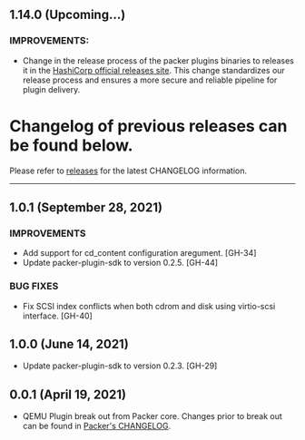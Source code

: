 ## 1.14.0 (Upcoming...)

### IMPROVEMENTS:

* Change in the release process of the packer plugins binaries to releases it in the [HashiCorp official releases site](https://releases.hashicorp.com/packer-plugin-docker/).
  This change standardizes our release process and ensures a more secure and reliable pipeline for plugin delivery.


# Changelog of previous releases can be found below.

Please refer to [releases](https://github.com/hashicorp/packer-plugin-qemu/releases) for the latest CHANGELOG information.

---
## 1.0.1 (September 28, 2021)

### IMPROVEMENTS
* Add support for cd_content configuration aregument. [GH-34]
* Update packer-plugin-sdk to version 0.2.5. [GH-44]

### BUG FIXES
* Fix SCSI index conflicts when both cdrom and disk using virtio-scsi
    interface. [GH-40]

## 1.0.0 (June 14, 2021)

* Update packer-plugin-sdk to version 0.2.3. [GH-29]

## 0.0.1 (April 19, 2021)

* QEMU Plugin break out from Packer core. Changes prior to break out can be found in [Packer's CHANGELOG](https://github.com/hashicorp/packer/blob/master/CHANGELOG.md).
